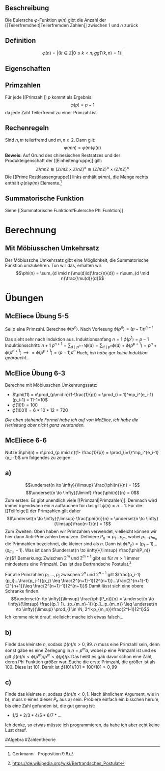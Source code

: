 ## Beschreibung
Die Eulersche $\varphi$-Funktion $\varphi(n)$ gibt die Anzahl der [[Teilerfremdheit|Teilerfremden Zahlen]] zwischen $1$ und $n$ zurück 

## Definition
$$\varphi(n) = |\{k \in \mathbb{Z} | 0 \leq k < n, ggT(k, n) = 1\}|$$

## Eigenschaften
## Primzahlen
Für jede [[Primzahl]] $p$ kommt als Ergebnis
$$\varphi(p) = p-1$$
da jede Zahl Teilerfremd zu einer Primzahl ist

## Rechenregeln
Sind $n, m$ teilerfremd und $m, n \geq 2$. Dann gilt:
$$\varphi(mn) = \varphi(m)\varphi(n)$$
**Beweis:**
Auf Grund des chinesischen Restsatzes und der Produkteigenschaft der [[Einheitengruppe]] gilt:
$$\mathbb{Z}/mn\mathbb{Z} \cong (\mathbb{Z}/m\mathbb{Z}\times \mathbb{Z}/n\mathbb{Z})^\times \cong (\mathbb{Z}/m\mathbb{Z})^\times\times (\mathbb{Z}/n\mathbb{Z})^\times$$
Die [[Prime Restklassengruppe]] links enthält $\varphi(mn)$, die Menge rechts enthält $\varphi(n)\varphi(m)$ Elemente.[^1]

## Summatorische Funktion
Siehe [[Summatorische Funktion#Eulersche Phi Funktion]]

# Berechnung
## Mit Möbiusschen Umkehrsatz
Der Möbiussche Umkehrsatz gibt eine Möglichkeit, die Summatorische Funktion umzukehren. Tun wir das, erhalten wir:
$$\phi(n) = \sum_{d \mid n}\mu(d)id(\frac{n}{d}) = n\sum_{d \mid n}\frac{\mu(d)}{d}$$

# Übungen
## McEliece Übung 5-5
Sei $p$ eine Primzahl. Berechne $\phi(p^n)$.
Nach Vorlesung $\phi(p^n) = (p-1)p^{n-1}$

Das sieht sehr nach Induktion aus.
Induktionsanfang $n = 1$
$\phi(p^1) = p-1$
Induktionsschritt: $n+1$
$p^{n+1} = \sum_{d\mid p^{n+1}} \phi(d) = \sum_{d\mid p^{n}} \phi(d) + \phi(p^{p+1}) = p^n + \phi(p^{n+1}) \implies = \phi(p^{p+1}) = (p-1)p^n$
*Huch, ich habe gar keine Induktion gebraucht...*

## McElice Übung 6-3
Berechne mit Möbiusschen Umkehrungssatz:
- $\phi(11) = n\prod_{p\mid n}(1-\frac{1}{p}) = \prod_{i = 1}^mp_i^{e_i-1}(p_i-1) = 11-1=10$
- $\phi(101) = 100$
- $\phi(1001) = 6*10*12 = 720$

*Die oben stehende Formel habe ich auf von McElice, ich habe die Herleitung aber nicht ganz verstanden.*

## McEliece 6-6
Nutze $\phi(n) = n\prod_{p \mid n}(1- \frac{1}{p}) = \prod_{i=1}^mp_i^{e_i-1}(p_i-1)$ um folgendes zu zeigen:

## a)
$$\underset{n \to \infty}{\limsup} \frac{\phi(n)}{n} = 1$$
$$\underset{n \to \infty}{\liminf} \frac{\phi(n)}{n} = 0$$
Zum ersten: Es gibt unendlich viele [[Primzahl|Primzahlen]]. Demnach wird immer irgendwann ein $n$ auftauchen für das gilt $\phi(n) = n-1$.
Für die [[Teilfolge]] der Primzahlen gilt daher
$$\underset{n \to \infty}{\limsup} \frac{\phi(n)}{n} = \underset{n \to \infty}{\limsup}\frac{n-1}{n} = 1$$
Zum Zweiten: Oben haben wir Primzahlen verwendet, vielleicht können wir hier dann Anti-Primzahlen benutzen. Definiere $P_n := p_1...p_m$, wobei $p_1...p_{m_n}$ die Primnahlen bezeichnet, die kleiner sind als $n$.
Dann ist $\phi(P_n) = (p_1-1)...(p_{m_n}-1)$. Was ist dann $\underset{n \to \infty}{\limsup} \frac{\phi(P_n)}{n}$?
Bemerkung: Zwischen $2^m$ und $2^{m+1}$ gibt es für $m > 1$ immer mindestens eine Primzahl. Das ist das Bertrandsche Postulat.[^2]

Für alle Primzahlen $p_i, ..., p_j$ zwischen $2^n$ und $2^{n-1}$ gilt $\frac{p_i-1}{p_i}...\frac{p_j-1}{p_j} \leq \frac{2^{n+1}-1}{2^{n+1}}...\frac{2^{n+1}-1}{2^{n+1}}\leq \frac{2^{n+1}-1}{2^{n+1}}$
Damit lässt sich eine obere Schranke finden.
$$\underset{n \to \infty}{\limsup} \frac{\phi(P_n)}{n} = \underset{n \to \infty}{\limsup} \frac{(p_1-1)...(p_{m_n}-1)}{p_1...p_{m_n}} \leq \underset{n \to \infty}{\limsup} \prod_{l \in \N, 2^l<p_{m_n}}\frac{2^l-1}{2^l}$$
Ich komme nicht drauf, vielleicht mache ich etwas falsch...

## b) 
Finde das kleinste $n$, sodass $\phi(n)/n > 0,99$.
$n$ muss eine Primzahl sein, denn sonst gäbe es eine Zerlegung in $n = p^ma$, wobei $p$ eine Primzahl ist und es gilt $\phi(n)/n < \phi(p^m)/p^m < \phi(p)/p$. Das heißt es gab davor schon eine Zahl, deren Phi Funktion größer war.
Suche die erste Primzahl, die größer ist als $100$. Diese ist $101$. Damit ist $\phi(101)/101 = 100/101 >0,99$

## c)
Finde das kleinste $n$, sodass $\phi(n)/n < 0,1$.
Nach ähnlichem Argument, wie in b), muss $n$ eines dieser $P_n$ aus a) sein.
Probiere einfach ein bisschen herum, bis eine Zahl gefunden ist, die gut genug ist:
- $1/2*2/3*4/5*6/7 * ...$

Ich denke, so etwas müsste ich programmieren, da habe ich aber echt keine Lust drauf.

#Algebra #Zahlentheorie 

 [^1]: Gerkmann - Proposition 9.6  
[^2]: https://de.wikipedia.org/wiki/Bertrandsches_Postulat